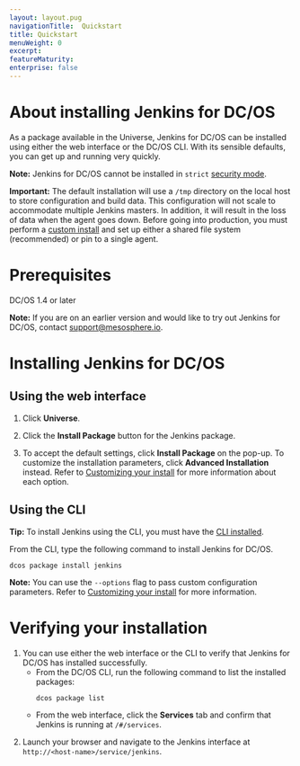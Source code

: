 ```yaml
---
layout: layout.pug
navigationTitle:  Quickstart
title: Quickstart
menuWeight: 0
excerpt:
featureMaturity:
enterprise: false
---
```

<h1>About installing Jenkins for DC/OS</h1>

As a package available in the Universe, Jenkins for DC/OS can be installed using either the web interface or the DC/OS CLI. With its sensible defaults, you can get up and running very quickly.

<strong>Note:</strong> Jenkins for DC/OS cannot be installed in `strict` [security mode](/1.8/administration/installing/custom/configuration-parameters/#security).

<strong>Important:</strong> The default installation will use a <code>/tmp</code> directory on the local host to store configuration and build data. This configuration will not scale to accommodate multiple Jenkins masters. In addition, it will result in the loss of data when the agent goes down. Before going into production, you must perform a <a href="/service-docs/jenkins/custom-install/">custom install</a> and set up either a shared file system (recommended) or pin to a single agent.

<h1>Prerequisites</h1>

DC/OS 1.4 or later

<strong>Note:</strong> If you are on an earlier version and would like to try out Jenkins for DC/OS, contact <a href="mailto:support@mesosphere.io">support@mesosphere.io</a>.

<h1>Installing Jenkins for DC/OS</h1>

<h2>Using the web interface</h2>

<ol>
<li>Click <strong>Universe</strong>.</p></li>
<li><p>Click the <strong>Install Package</strong> button for the Jenkins package.</p></li>
<li><p>To accept the default settings, click <strong>Install Package</strong> on the pop-up. To customize the installation parameters, click <strong>Advanced Installation</strong> instead. Refer to <a href="/service-docs/jenkins/custom-install/">Customizing your install</a> for more information about each option.</p></li>
</ol>

<h2>Using the CLI</h2>

<p><strong>Tip:</strong> To install Jenkins using the CLI, you must have the <a href="/1.8/usage/cli/install/">CLI installed</a>.

From the CLI, type the following command to install Jenkins for DC/OS.

<pre><code class="bash">dcos package install jenkins
</code></pre>

<strong>Note:</strong> You can use the <code>--options</code> flag to pass custom configuration parameters. Refer to <a href="/service-docs/jenkins/custom-install/">Customizing your install</a> for more information.

<h1>Verifying your installation</h1>

<ol>
<li>You can use either the web interface or the CLI to verify that Jenkins for DC/OS has installed successfully.

<ul>
<li>From the DC/OS CLI, run the following command to list the installed packages:

<pre><code class="bash">dcos package list
</code></pre></li>
<li><p>From the web interface, click the <strong>Services</strong> tab and confirm that Jenkins is running at <code>/#/services</code>.</p></li>
</ul></li>
<li><p>Launch your browser and navigate to the Jenkins interface at <code>http://&lt;host-name&gt;/service/jenkins</code>.</p></li>
</ol>